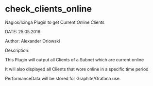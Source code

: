 # check_clients_online
Nagios/Icinga Plugin to get Current Online Clients

DATE: 25.05.2016

Author: Alexander Orlowski

Description:

This Plugin will output all Clients of a Subnet which are current online

It will also displayed all Clients that wore online in a specific time period

PerformanceData will be stored for Graphite/Grafana use.
